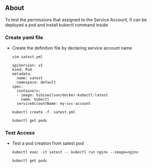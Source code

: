 ## About
To test the permissions that assigned to the Service Account,  It can be deployed a pod and install kubectl command inside

### Create yaml file
- Create the definition file by declaring service account name
  ```
  vim satest.yml
  ```
  ```
  apiVersion: v1
  kind: Pod
  metadata:
    name: satest
    namespace: default
  spec:
    containers:
    - image: bibinwilson/docker-kubectl:latest
      name: kubectl
    serviceAccountName: my-svc-account
  ```
  ```
  kubectl create -f  satest.yml
  ```
  ```
  kubectl get pods
  ```
### Test Access
- Test a pod creation from satest pod
  ```
  kubectl exec -it satest -- kubectl run nginx --image=nginx
  ```
  ```
  kubectl get pods
  ```
